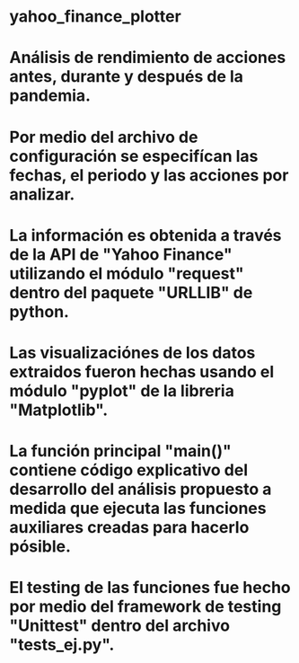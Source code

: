 # yahoo_finance_plotter

# Análisis de rendimiento de acciones antes, durante y después de la pandemia.

# Por medio del archivo de configuración se especifícan las fechas, el periodo y las acciones por analizar.

# La información es obtenida a través de la API de "Yahoo Finance" utilizando el módulo "request" dentro del paquete "URLLIB" de python.

# Las visualizaciónes de los datos extraidos fueron hechas usando el módulo "pyplot" de la libreria "Matplotlib".

# La función principal "main()" contiene código explicativo del desarrollo del análisis propuesto a medida que ejecuta las funciones auxiliares creadas para hacerlo pósible.

# El testing de las funciones fue hecho por medio del framework de testing "Unittest" dentro del archivo "tests_ej.py". 

